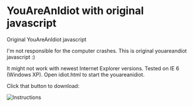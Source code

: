 # YouAreAnIdiot with original javascript
Original YouAreAnIdiot javascript


I'm not responsible for the computer crashes. This is original youareandiot javascript :)

It might not work with newest Internet Explorer versions. Tested on IE 6 (Windows XP). Open idiot.html to start the youareanidiot.



Click that button to download: 

![Instructions](http://i.imgur.com/rWK11Nf.png)
